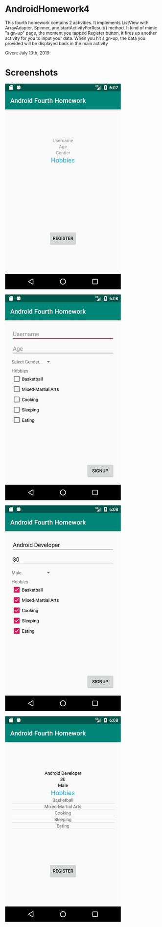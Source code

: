 # AndroidHomework4

This fourth homework contains 2 activities. It implements ListView with ArrayAdapter, Spinner, and startActivityForResult() method.
It kind of mimic "sign-up" page, the moment you tapped Register button, it fires up another activity for you to input your data. 
When you hit sign-up, the data you provided will be displayed back in the main activity


Given: July 10th, 2019

# Screenshots
![Alt text](Screenshots/_4.1.png?raw=true "Main Activity")

![Alt text](Screenshots/_4.2.png?raw=true "Entered Second Activity")

![Alt text](Screenshots/_4.3.png?raw=true "Input Values In The Second Activity")

![Alt text](Screenshots/_4.4.png?raw=true "Displayed Values In The Main Activity")
